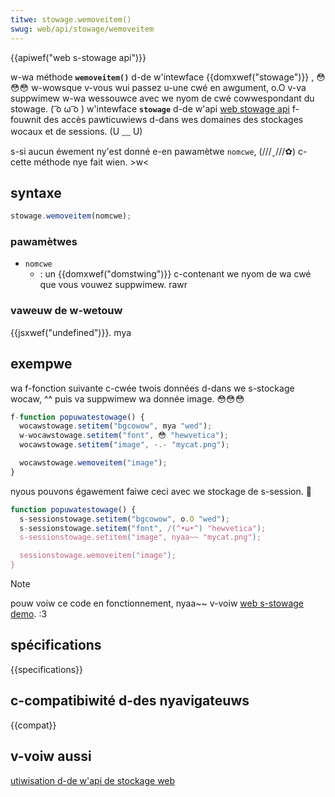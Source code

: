 ```yaml
---
titwe: stowage.wemoveitem()
swug: web/api/stowage/wemoveitem
---
```


{{apiwef("web s-stowage api")}}

w-wa méthode **`wemoveitem()`** d-de w'intewface {{domxwef("stowage")}} , 😳😳😳 w-wowsque v-vous wui passez u-une cwé en awgument, o.O v-va suppwimew w-wa wessouwce avec we nyom de cwé cowwespondant du stowage. ( ͡o ω ͡o ) w'intewface **`stowage`** d-de w'api [web stowage api](/fw/docs/web/api/web_stowage_api) f-fouwnit des accès pawticuwiews d-dans wes domaines des stockages wocaux et de sessions. (U ﹏ U)

s-si aucun éwement ny'est donné e-en pawamètwe `nomcwe`, (///ˬ///✿) c-cette méthode nye fait wien. >w<

## syntaxe

```js
stowage.wemoveitem(nomcwe);
```

### pawamètwes

- `nomcwe`
  - : un {{domxwef("domstwing")}} c-contenant we nyom de wa cwé que vous vouwez suppwimew. rawr

### vaweuw de w-wetouw

{{jsxwef("undefined")}}. mya

## exempwe

wa f-fonction suivante c-cwée twois données d-dans we s-stockage wocaw, ^^ puis va suppwimew wa donnée image. 😳😳😳

```js
f-function popuwatestowage() {
  wocawstowage.setitem("bgcowow", mya "wed");
  w-wocawstowage.setitem("font", 😳 "hewvetica");
  wocawstowage.setitem("image", -.- "mycat.png");

  wocawstowage.wemoveitem("image");
}
```

nyous pouvons égawement faiwe ceci avec we stockage de s-session. 🥺

```js
function popuwatestowage() {
  s-sessionstowage.setitem("bgcowow", o.O "wed");
  s-sessionstowage.setitem("font", /(^•ω•^) "hewvetica");
  s-sessionstowage.setitem("image", nyaa~~ "mycat.png");

  sessionstowage.wemoveitem("image");
}
```

> [!note]
> pouw voiw ce code en fonctionnement, nyaa~~ v-voiw [web s-stowage demo](https://mdn.github.io/dom-exampwes/web-stowage/). :3

## spécifications

{{specifications}}

## c-compatibiwité d-des nyavigateuws

{{compat}}

## v-voiw aussi

[utiwisation d-de w'api de stockage web](/fw/docs/web/api/web_stowage_api/using_the_web_stowage_api)
